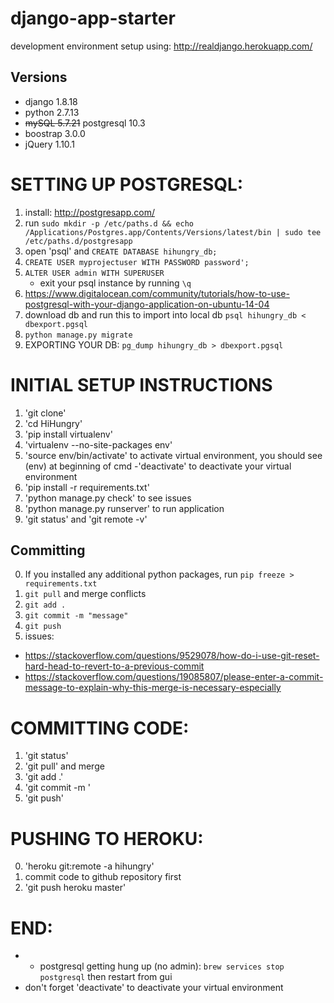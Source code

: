# django-app-starter
development environment setup using: http://realdjango.herokuapp.com/

## Versions
- django 1.8.18
- python 2.7.13
- ~~mySQL 5.7.21~~ postgresql 10.3
- boostrap 3.0.0
- jQuery 1.10.1

# SETTING UP POSTGRESQL:
1. install: http://postgresapp.com/
2. run `sudo mkdir -p /etc/paths.d && echo /Applications/Postgres.app/Contents/Versions/latest/bin | sudo tee /etc/paths.d/postgresapp`
3. open 'psql' and `CREATE DATABASE hihungry_db;`
4. `CREATE USER myprojectuser WITH PASSWORD password';`
5. `ALTER USER admin WITH SUPERUSER`
    - exit your psql instance by running `\q`
6. https://www.digitalocean.com/community/tutorials/how-to-use-postgresql-with-your-django-application-on-ubuntu-14-04
7. download db and run this to import into local db `psql hihungry_db < dbexport.pgsql`
8. `python manage.py migrate`
9. EXPORTING YOUR DB: `pg_dump hihungry_db > dbexport.pgsql`

# INITIAL SETUP INSTRUCTIONS
1. 'git clone'
2. 'cd HiHungry'
3. 'pip install virtualenv'
4. 'virtualenv --no-site-packages env'
5. 'source env/bin/activate' to activate virtual environment, you should see (env) at beginning of cmd
      -'deactivate' to deactivate your virtual environment
6. 'pip install -r requirements.txt'
7. 'python manage.py check' to see issues
8. 'python manage.py runserver' to run application
9. 'git status' and 'git remote -v'

## Committing
0. If you installed any additional python packages, run `pip freeze > requirements.txt`
1. `git pull` and merge conflicts
2. `git add .`
3. `git commit -m "message"`
4. `git push`
5. issues:
  - https://stackoverflow.com/questions/9529078/how-do-i-use-git-reset-hard-head-to-revert-to-a-previous-commit
  - https://stackoverflow.com/questions/19085807/please-enter-a-commit-message-to-explain-why-this-merge-is-necessary-especially

# COMMITTING CODE:
1. 'git status'
2. 'git pull' and merge
3. 'git add .'
4. 'git commit -m <message>'
5. 'git push'

# PUSHING TO HEROKU:
0. 'heroku git:remote -a hihungry'
1. commit code to github repository first
2. 'git push heroku master'

# END:
- - postgresql getting hung up (no admin): `brew services stop postgresql` then restart from gui
- don't forget 'deactivate' to deactivate your virtual environment
